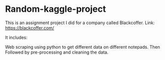 # Random-kaggle-project

This is an assignment project I did for a company called Blackcoffer. 
Link: https://blackcoffer.com/

It includes:

Web scraping using python to get different data on different notepads.
Then 
Followed by pre-processing and cleaning the data.

